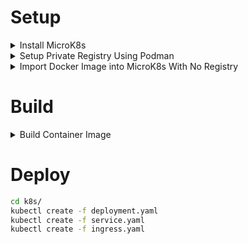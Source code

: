# Setup

<details><summary>Install MicroK8s</summary>

```bash
# ubuntu microk8s+docker
sudo apt install snapd docker.io
sudo snap install microk8s --classic

# centos microk8s+podman
sudo yum install snapd podman
sudo systemctl enable --now snapd.socket
sudo ln -s /var/lib/snapd/snap /snap
sudo snap install microk8s --classic
```

```bash

microk8s.enable dns ingress

alias kubectl='microk8s.kubectl'

sudo usermod -aG docker ${USER}
su - ${USER}

# verfiy you can deploy a container
kubectl create ns test
kubectl -n test run my-shell --rm -i --tty --image ubuntu -- bash
kubectl delete ns test
```

</details>

<details><summary>Setup Private Registry Using Podman</summary>

Spin up registry container, mounting host's container storage

```bash
podman run --privileged -d \
  --name registry \
  -p 5000:5000 \
  -v $HOME/.local/share/containers/storage/:/var/lib/registry \
  --restart=always \
  registry:2
```

Edit MicroK8s registry configuration (2 files)

```toml
# FILE: /var/snap/microk8s/current/args/containerd-template.toml

# REDACTED
    [plugins.cri.registry]
      [plugins.cri.registry.mirrors]
        [plugins.cri.registry.mirrors."docker.io"]
          endpoint = ["https://registry-1.docker.io"]
         [plugins.cri.registry.mirrors."127.0.0.1:5000"] # PRIVATE REGISTRY DEFINITION
          endpoint = ["http://127.0.0.1:5000"]           # PRIVATE REGISTRY DEFINITION
```

```bash
# FILE: /etc/containers/registries.conf
[registries.insecure]
registries = ['127.0.0.1:5000']
```

Restart microk8s to load changes

```bash
microk8s stop && microk8s start
```

Verify private registry is online
```bash
$ podman ps
CONTAINER ID  IMAGE                         COMMAND               CREATED      STATUS          PORTS                   NAMES
12d392703c03  docker.io/library/registry:2  /etc/docker/regis...  2 hours ago  Up 2 hours ago  0.0.0.0:5000->5000/tcp  registry

$ curl http://127.0.0.1:5000/v2/_catalog
{"repositories":[]}
```
</details>

<details><summary>Import Docker Image into MicroK8s With No Registry</summary>

```bash
docker save retracker:v1 > retracker-v1.tar
microk8s.ctr -n k8s.io image import retracker-v1.tar
microk8s.ctr -n k8s.io images ls | grep retracker
```
</details>

# Build

<details><summary>Build Container Image</summary>

**Build with docker**

```bash
$ cd app/
$ docker build -t "retracker:v1" .
```
**Build with podman**

```bash
$ cd app/
$ podman  build -t "retracker:v1" .

$ podman images
REPOSITORY                 TAG   IMAGE ID       CREATED         SIZE
localhost/retracker        v1    53b1cfaeb1d1   3 minutes ago   970 MB

$ podman tag 53b1cfaeb1d1 127.0.0.1:5000/retracker:v1
$ podman images
REPOSITORY                 TAG   IMAGE ID       CREATED         SIZE
localhost/retracker        v1    53b1cfaeb1d1   4 minutes ago   970 MB
127.0.0.1:5000/retracker   v1    53b1cfaeb1d1   4 minutes ago   970 MB

```
</details>

# Deploy

```bash
cd k8s/
kubectl create -f deployment.yaml
kubectl create -f service.yaml
kubectl create -f ingress.yaml
```
